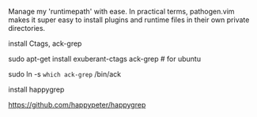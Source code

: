 Manage my 'runtimepath' with ease. In practical terms, pathogen.vim makes it super easy to install plugins and runtime files in their own private directories.

install Ctags, ack-grep

  sudo apt-get install exuberant-ctags ack-grep # for ubuntu

  sudo ln -s `which ack-grep` /bin/ack

install happygrep

  https://github.com/happypeter/happygrep
